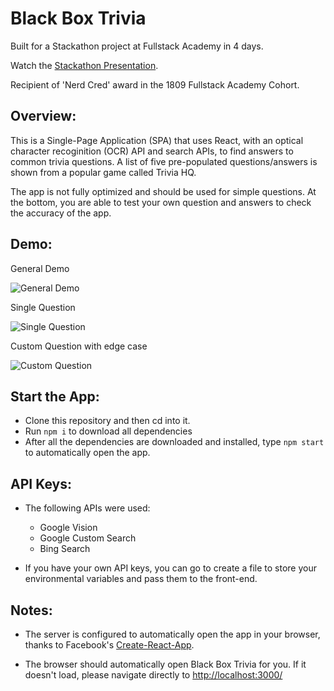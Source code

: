 # Black Box Trivia

Built for a Stackathon project at Fullstack Academy in 4 days. 

Watch the [Stackathon Presentation](https://www.youtube.com/watch?v=WeijjGtC30Y&list=PLx0iOsdUOUmnmSuYRD63kcCzzr5hpr3cW). 

Recipient of 'Nerd Cred' award in the 1809 Fullstack Academy Cohort.


## Overview:
This is a Single-Page Application (SPA) that uses React, with an optical character recoginition (OCR) API and search APIs, to find answers to common trivia questions. A list of five pre-populated questions/answers is shown from a popular game called Trivia HQ. 

The app is not fully optimized and should be used for simple questions. At the bottom, you are able to test your own question and answers to check the accuracy of the app.

## Demo:
General Demo

![General Demo](https://i.imgur.com/KPMZwm9.gif)

Single Question

![Single Question](https://i.imgur.com/ZYYJYMr.gif)

Custom Question with edge case

![Custom Question](https://i.imgur.com/OBHRTCB.gif)

## Start the App:
* Clone this repository and then cd into it.
* Run `npm i` to download all dependencies
* After all the dependencies are downloaded and installed, type `npm start` to automatically open the app.

## API Keys:
* The following APIs were used:
  * Google Vision
  * Google Custom Search
  * Bing Search

* If you have your own API keys, you can go to create a file to store your environmental variables and pass them to the front-end.


## Notes:
* The server is configured to automatically open the app in your browser, thanks to Facebook's [Create-React-App](https://github.com/facebook/create-react-app). 

* The browser should automatically open Black Box Trivia for you. If it doesn't load, please navigate directly to [http://localhost:3000/](http://localhost:3000/)
